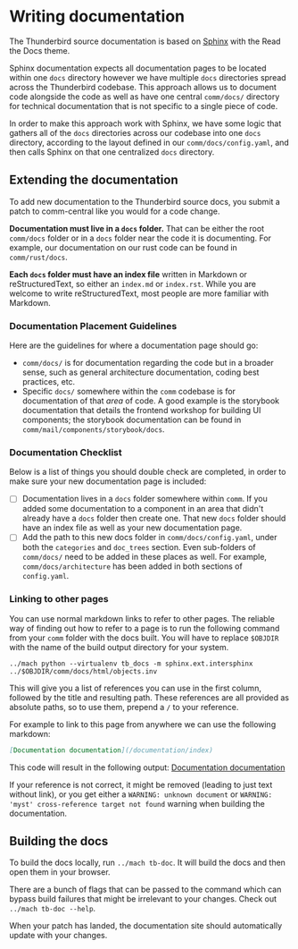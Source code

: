# Writing documentation

The Thunderbird source documentation is based on [Sphinx](https://www.sphinx-doc.org/en/master/)
with the Read the Docs theme.

Sphinx documentation expects all documentation pages to be located within one
`docs` directory however we have multiple `docs` directories spread across the
Thunderbird codebase. This approach allows us to document code alongside the
code as well as have one central `comm/docs/` directory for technical
documentation that is not specific to a single piece of code.

In order to make this approach work with Sphinx, we have some logic that gathers
all of the `docs` directories across our codebase into one `docs` directory,
according to the layout defined in our `comm/docs/config.yaml`, and then calls
Sphinx on that one centralized `docs` directory.

## Extending the documentation

To add new documentation to the Thunderbird source docs, you submit a patch to
comm-central like you would for a code change.

**Documentation must live in a `docs` folder.** That can be either the root
`comm/docs` folder or in a `docs` folder near the code it is documenting. For
example, our documentation on our rust code can be found in `comm/rust/docs`.

**Each `docs` folder must have an index file** written in Markdown or
reStructuredText, so either an `index.md` or `index.rst`. While you are welcome
to write reStructuredText, most people are more familiar with Markdown.

### Documentation Placement Guidelines

Here are the guidelines for where a documentation page should go:
* `comm/docs/` is for documentation regarding the code but in a broader sense,
such as general architecture documentation, coding best practices, etc.
* Specific `docs/` somewhere within the `comm` codebase is for documentation of
that *area* of code. A good example is the storybook documentation that details
the frontend workshop for building UI components; the storybook documentation
can be found in `comm/mail/components/storybook/docs`.

### Documentation Checklist

Below is a list of things you should double check are completed, in order to
make sure your new documentation page is included:

- [ ] Documentation lives in a `docs` folder somewhere within `comm`. If you added
some documentation to a component in an area that didn't already have a `docs`
folder then create one. That new `docs` folder should have an index file as well
as your new documentation page.
- [ ] Add the path to this new docs folder in
`comm/docs/config.yaml`, under both the `categories` and `doc_trees` section.
Even sub-folders of `comm/docs/` need to be added in these places as well. For
example, `comm/docs/architecture` has been added in both sections of
`config.yaml`.

### Linking to other pages

You can use normal markdown links to refer to other pages. The reliable way of
finding out how to refer to a page is to run the following command from your
`comm` folder with the docs built. You will have to replace `$OBJDIR` with the
name of the build output directory for your system.
```shell
../mach python --virtualenv tb_docs -m sphinx.ext.intersphinx ../$OBJDIR/comm/docs/html/objects.inv

```

This will give you a list of references you can use in the first column, followed
by the title and resulting path. These references are all provided as absolute
paths, so to use them, prepend a `/` to your reference.

For example to link to this page from anywhere we can use the following markdown:
```md
[Documentation documentation](/documentation/index)
```
This code will result in the following output:
[Documentation documentation](/documentation/index)

If your reference is not correct, it might be removed (leading to just text
without link), or you get either a `WARNING: unknown document` or
`WARNING: 'myst' cross-reference target not found` warning when building the
documentation.

## Building the docs

To build the docs locally, run `../mach tb-doc`. It will build the docs and then
open them in your browser.

There are a bunch of flags that can be passed to the command which can bypass
build failures that might be irrelevant to your changes. Check out `../mach
tb-doc --help`.

When your patch has landed, the documentation site should automatically update
with your changes.
